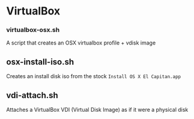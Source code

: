 # VirtualBox

### virtualbox-osx.sh

A script that creates an OSX virtualbox profile + vdisk image

## osx-install-iso.sh

Creates an install disk iso from the stock `Install OS X El Capitan.app`

## vdi-attach.sh

Attaches a VirtualBox VDI (Virtual Disk Image) as if it were a physical disk